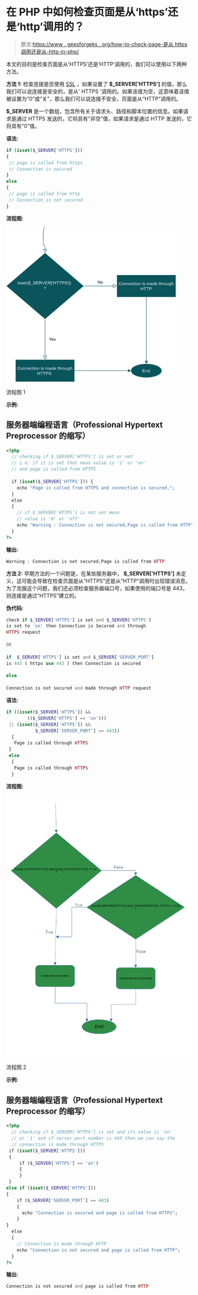 # 在 PHP 中如何检查页面是从‘https’还是‘http’调用的？

> 原文:[https://www . geesforgeks . org/how-to-check-page-是从 https 调用还是从-http-in-php/](https://www.geeksforgeeks.org/how-to-check-whether-the-page-is-called-from-https-or-http-in-php/)

本文的目的是检查页面是从‘HTTPS’还是‘HTTP’调用的，我们可以使用以下两种方法。

**方法 1:** 检查连接是否使用 [SSL](https://www.geeksforgeeks.org/secure-socket-layer-ssl/) ，如果设置了 **$_SERVER['HTTPS']** 的值，那么我们可以说连接是安全的，是从' HTTPS '调用的。如果该值为空，这意味着该值被设置为“0”或“关”，那么我们可以说连接不安全，页面是从“HTTP”调用的。

**$_SERVER** 是一个数组，包含所有关于请求头、路径和脚本位置的信息。如果请求是通过 HTTPS 发送的，它将具有“非空”值，如果请求是通过 HTTP 发送的，它将具有“0”值。

**语法:**

```php
if (isset($_SERVER['HTTPS']))
{
 // page is called from https
 // Connection is secured
}
else
{
 // page is called from http
 // Connection is not secured
}
```

**流程图:**

![](img/6c1d8aa7af507fbc6ddb66cb5f8ea98f.png)

流程图 1

**示例:**

## 服务器端编程语言（Professional Hypertext Preprocessor 的缩写）

```php
<?php
  // checking if $_SERVER['HTTPS'] is set or not
  // i.e. if it is set that mean value is '1' or 'on'
  // and page is called from HTTPS 

  if (isset($_SERVER['HTTPS'])) {
    echo "Page is called from HTTPS and connection is secured.";
  }
  else
  {
    // if $_SERVER['HTTPS'] is not set mean
    // value is '0' or 'off'
    echo "Warning : Connection is not secured,Page is called from HTTP";
  }
?>
```

**输出:**

```php
Warning : Connection is not secured,Page is called from HTTP
```

**方法 2:** 早期方法的一个问题是，在某些服务器中， **$_SERVER['HTTPS']** 未定义，这可能会导致在检查页面是从“HTTPS”还是从“HTTP”调用时出现错误消息。为了克服这个问题，我们还必须检查服务器端口号，如果使用的端口号是 443，则连接是通过“HTTPS”建立的。

**伪代码:**

```php
check if $_SERVER['HTTPS'] is set and $_SERVER['HTTPS']
is set to 'on' then Connection is Secured and through 
HTTPS request

OR 

if  $_SERVER['HTTPS'] is set and $_SERVER['SERVER_PORT'] 
is 443 ( https use 443 ) then Connection is secured 

else

Connection is not secured and made through HTTP request

```

**语法:**

```php
if ((isset($_SERVER['HTTPS']) && 
        (($_SERVER['HTTPS'] == 'on'))) 
 || (isset($_SERVER['HTTPS']) && 
           $_SERVER['SERVER_PORT'] == 443))
  {
   Page is called through HTTPS 
 }
 else
  {
   Page is called through HTTPS
  }
```

**流程图:**

![](img/a3ab9aacba5a7fa4bb1b806e2f7d98dd.png)

流程图 2

**示例:**

## 服务器端编程语言（Professional Hypertext Preprocessor 的缩写）

```php
<?php
  // checking if $_SERVER['HTTPS'] is set and its value is 'on' 
  // or '1' and if server port number is 443 then we can say the 
  // connection is made through HTTPS
 if (isset($_SERVER['HTTPS']))
 {
     if ($_SERVER['HTTPS'] == 'on')
     {    
     } 
 } 
else if (isset($_SERVER['HTTPS'])) 
{
    if ($_SERVER['SERVER_PORT'] == 443)
    {
      echo "Connection is secured and page is called from HTTPS";
    }
}
  else 
  {
    // Connection is made through HTTP
    echo "Connection is not secured and page is called from HTTP";
  }
?>
```

**输出:**

```php
Connection is not secured and page is called from HTTP
```